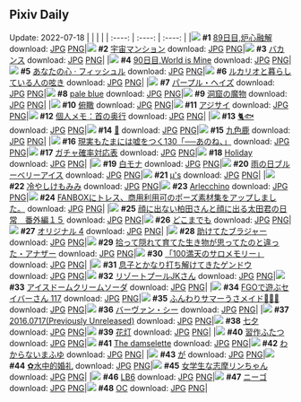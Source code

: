 ## Pixiv Daily
Update: 2022-07-18
|      |      |      |
| :----: | :----: | :----: |
|![](https://pixiv.microyu.workers.dev/c/240x480/img-master/img/2022/07/16/00/00/21/99749514_p0_master1200.jpg) **#1** [89日目,炉心融解](https://www.pixiv.net/artworks/99749514) download: [JPG](https://pixiv.microyu.workers.dev/img-original/img/2022/07/16/00/00/21/99749514_p0.jpg) [PNG](https://pixiv.microyu.workers.dev/img-original/img/2022/07/16/00/00/21/99749514_p0.png)|![](https://pixiv.microyu.workers.dev/c/240x480/img-master/img/2022/07/16/00/00/16/99749488_p0_master1200.jpg) **#2** [宇宙マンション](https://www.pixiv.net/artworks/99749488) download: [JPG](https://pixiv.microyu.workers.dev/img-original/img/2022/07/16/00/00/16/99749488_p0.jpg) [PNG](https://pixiv.microyu.workers.dev/img-original/img/2022/07/16/00/00/16/99749488_p0.png)|![](https://pixiv.microyu.workers.dev/c/240x480/img-master/img/2022/07/16/00/00/18/99749493_p0_master1200.jpg) **#3** [バカンス](https://www.pixiv.net/artworks/99749493) download: [JPG](https://pixiv.microyu.workers.dev/img-original/img/2022/07/16/00/00/18/99749493_p0.jpg) [PNG](https://pixiv.microyu.workers.dev/img-original/img/2022/07/16/00/00/18/99749493_p0.png)|
|![](https://pixiv.microyu.workers.dev/c/240x480/img-master/img/2022/07/17/00/00/15/99773733_p0_master1200.jpg) **#4** [90日目,World is Mine](https://www.pixiv.net/artworks/99773733) download: [JPG](https://pixiv.microyu.workers.dev/img-original/img/2022/07/17/00/00/15/99773733_p0.jpg) [PNG](https://pixiv.microyu.workers.dev/img-original/img/2022/07/17/00/00/15/99773733_p0.png)|![](https://pixiv.microyu.workers.dev/c/240x480/img-master/img/2022/07/16/19/02/03/99765590_p0_master1200.jpg) **#5** [あなたの心 · フィッシュル](https://www.pixiv.net/artworks/99765590) download: [JPG](https://pixiv.microyu.workers.dev/img-original/img/2022/07/16/19/02/03/99765590_p0.jpg) [PNG](https://pixiv.microyu.workers.dev/img-original/img/2022/07/16/19/02/03/99765590_p0.png)|![](https://pixiv.microyu.workers.dev/c/240x480/img-master/img/2022/07/16/00/05/43/99749858_p0_master1200.jpg) **#6** [ルカリオと暮らしている人の呟き](https://www.pixiv.net/artworks/99749858) download: [JPG](https://pixiv.microyu.workers.dev/img-original/img/2022/07/16/00/05/43/99749858_p0.jpg) [PNG](https://pixiv.microyu.workers.dev/img-original/img/2022/07/16/00/05/43/99749858_p0.png)|
|![](https://pixiv.microyu.workers.dev/c/240x480/img-master/img/2022/07/16/00/00/21/99749511_p0_master1200.jpg) **#7** [パープル・ヘイズ](https://www.pixiv.net/artworks/99749511) download: [JPG](https://pixiv.microyu.workers.dev/img-original/img/2022/07/16/00/00/21/99749511_p0.jpg) [PNG](https://pixiv.microyu.workers.dev/img-original/img/2022/07/16/00/00/21/99749511_p0.png)|![](https://pixiv.microyu.workers.dev/c/240x480/img-master/img/2022/07/17/00/17/12/99774478_p0_master1200.jpg) **#8** [pale blue](https://www.pixiv.net/artworks/99774478) download: [JPG](https://pixiv.microyu.workers.dev/img-original/img/2022/07/17/00/17/12/99774478_p0.jpg) [PNG](https://pixiv.microyu.workers.dev/img-original/img/2022/07/17/00/17/12/99774478_p0.png)|![](https://pixiv.microyu.workers.dev/c/240x480/img-master/img/2022/07/17/07/30/02/99780199_p0_master1200.jpg) **#9** [洞窟の魔物](https://www.pixiv.net/artworks/99780199) download: [JPG](https://pixiv.microyu.workers.dev/img-original/img/2022/07/17/07/30/02/99780199_p0.jpg) [PNG](https://pixiv.microyu.workers.dev/img-original/img/2022/07/17/07/30/02/99780199_p0.png)|
|![](https://pixiv.microyu.workers.dev/c/240x480/img-master/img/2022/07/16/00/00/04/99749425_p0_master1200.jpg) **#10** [俯瞰](https://www.pixiv.net/artworks/99749425) download: [JPG](https://pixiv.microyu.workers.dev/img-original/img/2022/07/16/00/00/04/99749425_p0.jpg) [PNG](https://pixiv.microyu.workers.dev/img-original/img/2022/07/16/00/00/04/99749425_p0.png)|![](https://pixiv.microyu.workers.dev/c/240x480/img-master/img/2022/07/16/00/00/04/99749419_p0_master1200.jpg) **#11** [アジサイ](https://www.pixiv.net/artworks/99749419) download: [JPG](https://pixiv.microyu.workers.dev/img-original/img/2022/07/16/00/00/04/99749419_p0.jpg) [PNG](https://pixiv.microyu.workers.dev/img-original/img/2022/07/16/00/00/04/99749419_p0.png)|![](https://pixiv.microyu.workers.dev/c/240x480/img-master/img/2022/07/16/10/00/02/99756768_p0_master1200.jpg) **#12** [個人メモ：首の奥行](https://www.pixiv.net/artworks/99756768) download: [JPG](https://pixiv.microyu.workers.dev/img-original/img/2022/07/16/10/00/02/99756768_p0.jpg) [PNG](https://pixiv.microyu.workers.dev/img-original/img/2022/07/16/10/00/02/99756768_p0.png)|
|![](https://pixiv.microyu.workers.dev/c/240x480/img-master/img/2022/07/16/01/07/32/99751365_p0_master1200.jpg) **#13** [🐈🐟](https://www.pixiv.net/artworks/99751365) download: [JPG](https://pixiv.microyu.workers.dev/img-original/img/2022/07/16/01/07/32/99751365_p0.jpg) [PNG](https://pixiv.microyu.workers.dev/img-original/img/2022/07/16/01/07/32/99751365_p0.png)|![](https://pixiv.microyu.workers.dev/c/240x480/img-master/img/2022/07/16/13/55/18/99760040_p0_master1200.jpg) **#14** [🍒](https://www.pixiv.net/artworks/99760040) download: [JPG](https://pixiv.microyu.workers.dev/img-original/img/2022/07/16/13/55/18/99760040_p0.jpg) [PNG](https://pixiv.microyu.workers.dev/img-original/img/2022/07/16/13/55/18/99760040_p0.png)|![](https://pixiv.microyu.workers.dev/c/240x480/img-master/img/2022/07/16/11/57/01/99758233_p0_master1200.jpg) **#15** [九色鹿](https://www.pixiv.net/artworks/99758233) download: [JPG](https://pixiv.microyu.workers.dev/img-original/img/2022/07/16/11/57/01/99758233_p0.jpg) [PNG](https://pixiv.microyu.workers.dev/img-original/img/2022/07/16/11/57/01/99758233_p0.png)|
|![](https://pixiv.microyu.workers.dev/c/240x480/img-master/img/2022/07/17/18/00/08/99790400_p0_master1200.jpg) **#16** [現実もたまには嘘をつく130「──あのね、」](https://www.pixiv.net/artworks/99790400) download: [JPG](https://pixiv.microyu.workers.dev/img-original/img/2022/07/17/18/00/08/99790400_p0.jpg) [PNG](https://pixiv.microyu.workers.dev/img-original/img/2022/07/17/18/00/08/99790400_p0.png)|![](https://pixiv.microyu.workers.dev/c/240x480/img-master/img/2022/07/16/18/21/42/99764727_p0_master1200.jpg) **#17** [ガチャ確率対応表](https://www.pixiv.net/artworks/99764727) download: [JPG](https://pixiv.microyu.workers.dev/img-original/img/2022/07/16/18/21/42/99764727_p0.jpg) [PNG](https://pixiv.microyu.workers.dev/img-original/img/2022/07/16/18/21/42/99764727_p0.png)|![](https://pixiv.microyu.workers.dev/c/240x480/img-master/img/2022/07/17/01/59/19/99776486_p0_master1200.jpg) **#18** [Holiday](https://www.pixiv.net/artworks/99776486) download: [JPG](https://pixiv.microyu.workers.dev/img-original/img/2022/07/17/01/59/19/99776486_p0.jpg) [PNG](https://pixiv.microyu.workers.dev/img-original/img/2022/07/17/01/59/19/99776486_p0.png)|
|![](https://pixiv.microyu.workers.dev/c/240x480/img-master/img/2022/07/17/00/00/23/99773781_p0_master1200.jpg) **#19** [白モナ](https://www.pixiv.net/artworks/99773781) download: [JPG](https://pixiv.microyu.workers.dev/img-original/img/2022/07/17/00/00/23/99773781_p0.jpg) [PNG](https://pixiv.microyu.workers.dev/img-original/img/2022/07/17/00/00/23/99773781_p0.png)|![](https://pixiv.microyu.workers.dev/c/240x480/img-master/img/2022/07/16/20/30/04/99767709_p0_master1200.jpg) **#20** [雨の日ブルーベリーアイス](https://www.pixiv.net/artworks/99767709) download: [JPG](https://pixiv.microyu.workers.dev/img-original/img/2022/07/16/20/30/04/99767709_p0.jpg) [PNG](https://pixiv.microyu.workers.dev/img-original/img/2022/07/16/20/30/04/99767709_p0.png)|![](https://pixiv.microyu.workers.dev/c/240x480/img-master/img/2022/07/16/00/00/09/99749452_p0_master1200.jpg) **#21** [μ's](https://www.pixiv.net/artworks/99749452) download: [JPG](https://pixiv.microyu.workers.dev/img-original/img/2022/07/16/00/00/09/99749452_p0.jpg) [PNG](https://pixiv.microyu.workers.dev/img-original/img/2022/07/16/00/00/09/99749452_p0.png)|
|![](https://pixiv.microyu.workers.dev/c/240x480/img-master/img/2022/07/16/00/00/40/99749591_p0_master1200.jpg) **#22** [冷やしけもみみ](https://www.pixiv.net/artworks/99749591) download: [JPG](https://pixiv.microyu.workers.dev/img-original/img/2022/07/16/00/00/40/99749591_p0.jpg) [PNG](https://pixiv.microyu.workers.dev/img-original/img/2022/07/16/00/00/40/99749591_p0.png)|![](https://pixiv.microyu.workers.dev/c/240x480/img-master/img/2022/07/16/12/09/29/99758478_p0_master1200.jpg) **#23** [Arlecchino](https://www.pixiv.net/artworks/99758478) download: [JPG](https://pixiv.microyu.workers.dev/img-original/img/2022/07/16/12/09/29/99758478_p0.jpg) [PNG](https://pixiv.microyu.workers.dev/img-original/img/2022/07/16/12/09/29/99758478_p0.png)|![](https://pixiv.microyu.workers.dev/c/240x480/img-master/img/2022/07/17/13/00/01/99784766_p0_master1200.jpg) **#24** [FANBOXにトレス、商用利用可のポーズ素材集をアップしました。](https://www.pixiv.net/artworks/99784766) download: [JPG](https://pixiv.microyu.workers.dev/img-original/img/2022/07/17/13/00/01/99784766_p0.jpg) [PNG](https://pixiv.microyu.workers.dev/img-original/img/2022/07/17/13/00/01/99784766_p0.png)|
|![](https://pixiv.microyu.workers.dev/c/240x480/img-master/img/2022/07/17/14/09/48/99785892_p0_master1200.jpg) **#25** [顔に出ない柏田さんと顔に出る太田君の日常　番外編１５](https://www.pixiv.net/artworks/99785892) download: [JPG](https://pixiv.microyu.workers.dev/img-original/img/2022/07/17/14/09/48/99785892_p0.jpg) [PNG](https://pixiv.microyu.workers.dev/img-original/img/2022/07/17/14/09/48/99785892_p0.png)|![](https://pixiv.microyu.workers.dev/c/240x480/img-master/img/2022/07/17/23/34/59/99799833_p0_master1200.jpg) **#26** [どこまでも](https://www.pixiv.net/artworks/99799833) download: [JPG](https://pixiv.microyu.workers.dev/img-original/img/2022/07/17/23/34/59/99799833_p0.jpg) [PNG](https://pixiv.microyu.workers.dev/img-original/img/2022/07/17/23/34/59/99799833_p0.png)|![](https://pixiv.microyu.workers.dev/c/240x480/img-master/img/2022/07/16/00/00/52/99749628_p0_master1200.jpg) **#27** [オリジナル 4](https://www.pixiv.net/artworks/99749628) download: [JPG](https://pixiv.microyu.workers.dev/img-original/img/2022/07/16/00/00/52/99749628_p0.jpg) [PNG](https://pixiv.microyu.workers.dev/img-original/img/2022/07/16/00/00/52/99749628_p0.png)|
|![](https://pixiv.microyu.workers.dev/c/240x480/img-master/img/2022/07/16/01/23/47/99751678_p0_master1200.jpg) **#28** [助けてたブラジャー](https://www.pixiv.net/artworks/99751678) download: [JPG](https://pixiv.microyu.workers.dev/img-original/img/2022/07/16/01/23/47/99751678_p0.jpg) [PNG](https://pixiv.microyu.workers.dev/img-original/img/2022/07/16/01/23/47/99751678_p0.png)|![](https://pixiv.microyu.workers.dev/c/240x480/img-master/img/2022/07/17/19/20/52/99792215_p0_master1200.jpg) **#29** [拾って隠れて育てた生き物が思ってたのと違った・アナザー](https://www.pixiv.net/artworks/99792215) download: [JPG](https://pixiv.microyu.workers.dev/img-original/img/2022/07/17/19/20/52/99792215_p0.jpg) [PNG](https://pixiv.microyu.workers.dev/img-original/img/2022/07/17/19/20/52/99792215_p0.png)|![](https://pixiv.microyu.workers.dev/c/240x480/img-master/img/2022/07/16/05/00/00/99754065_p0_master1200.jpg) **#30** [「100満天のサロメモリー」](https://www.pixiv.net/artworks/99754065) download: [JPG](https://pixiv.microyu.workers.dev/img-original/img/2022/07/16/05/00/00/99754065_p0.jpg) [PNG](https://pixiv.microyu.workers.dev/img-original/img/2022/07/16/05/00/00/99754065_p0.png)|
|![](https://pixiv.microyu.workers.dev/c/240x480/img-master/img/2022/07/17/01/16/20/99776062_p0_master1200.jpg) **#31** [息子とかなり打ち解けてきたゲンドウ](https://www.pixiv.net/artworks/99776062) download: [JPG](https://pixiv.microyu.workers.dev/img-original/img/2022/07/17/01/16/20/99776062_p0.jpg) [PNG](https://pixiv.microyu.workers.dev/img-original/img/2022/07/17/01/16/20/99776062_p0.png)|![](https://pixiv.microyu.workers.dev/c/240x480/img-master/img/2022/07/16/00/48/40/99750989_p0_master1200.jpg) **#32** [リゾートプールJKさん](https://www.pixiv.net/artworks/99750989) download: [JPG](https://pixiv.microyu.workers.dev/img-original/img/2022/07/16/00/48/40/99750989_p0.jpg) [PNG](https://pixiv.microyu.workers.dev/img-original/img/2022/07/16/00/48/40/99750989_p0.png)|![](https://pixiv.microyu.workers.dev/c/240x480/img-master/img/2022/07/17/20/30/01/99793983_p0_master1200.jpg) **#33** [アイスドームクリームソーダ](https://www.pixiv.net/artworks/99793983) download: [JPG](https://pixiv.microyu.workers.dev/img-original/img/2022/07/17/20/30/01/99793983_p0.jpg) [PNG](https://pixiv.microyu.workers.dev/img-original/img/2022/07/17/20/30/01/99793983_p0.png)|
|![](https://pixiv.microyu.workers.dev/c/240x480/img-master/img/2022/07/16/00/02/27/99749729_p0_master1200.jpg) **#34** [FGOで遊ぶセイバーさん 117](https://www.pixiv.net/artworks/99749729) download: [JPG](https://pixiv.microyu.workers.dev/img-original/img/2022/07/16/00/02/27/99749729_p0.jpg) [PNG](https://pixiv.microyu.workers.dev/img-original/img/2022/07/16/00/02/27/99749729_p0.png)|![](https://pixiv.microyu.workers.dev/c/240x480/img-master/img/2022/07/16/09/28/16/99756341_p0_master1200.jpg) **#35** [ふんわりサマーうさメイド🍧🐰🍹](https://www.pixiv.net/artworks/99756341) download: [JPG](https://pixiv.microyu.workers.dev/img-original/img/2022/07/16/09/28/16/99756341_p0.jpg) [PNG](https://pixiv.microyu.workers.dev/img-original/img/2022/07/16/09/28/16/99756341_p0.png)|![](https://pixiv.microyu.workers.dev/c/240x480/img-master/img/2022/07/16/00/34/14/99750641_p0_master1200.jpg) **#36** [バーヴァン・シー](https://www.pixiv.net/artworks/99750641) download: [JPG](https://pixiv.microyu.workers.dev/img-original/img/2022/07/16/00/34/14/99750641_p0.jpg) [PNG](https://pixiv.microyu.workers.dev/img-original/img/2022/07/16/00/34/14/99750641_p0.png)|
|![](https://pixiv.microyu.workers.dev/c/240x480/img-master/img/2022/07/17/18/59/47/99791710_p0_master1200.jpg) **#37** [2016.0717(Previously Unreleased)](https://www.pixiv.net/artworks/99791710) download: [JPG](https://pixiv.microyu.workers.dev/img-original/img/2022/07/17/18/59/47/99791710_p0.jpg) [PNG](https://pixiv.microyu.workers.dev/img-original/img/2022/07/17/18/59/47/99791710_p0.png)|![](https://pixiv.microyu.workers.dev/c/240x480/img-master/img/2022/07/17/09/52/52/99781809_p0_master1200.jpg) **#38** [七夕](https://www.pixiv.net/artworks/99781809) download: [JPG](https://pixiv.microyu.workers.dev/img-original/img/2022/07/17/09/52/52/99781809_p0.jpg) [PNG](https://pixiv.microyu.workers.dev/img-original/img/2022/07/17/09/52/52/99781809_p0.png)|![](https://pixiv.microyu.workers.dev/c/240x480/img-master/img/2022/07/17/00/10/52/99774261_p0_master1200.jpg) **#39** [花灯](https://www.pixiv.net/artworks/99774261) download: [JPG](https://pixiv.microyu.workers.dev/img-original/img/2022/07/17/00/10/52/99774261_p0.jpg) [PNG](https://pixiv.microyu.workers.dev/img-original/img/2022/07/17/00/10/52/99774261_p0.png)|
|![](https://pixiv.microyu.workers.dev/c/240x480/img-master/img/2022/07/17/13/40/53/99785412_p0_master1200.jpg) **#40** [習作ふたつ](https://www.pixiv.net/artworks/99785412) download: [JPG](https://pixiv.microyu.workers.dev/img-original/img/2022/07/17/13/40/53/99785412_p0.jpg) [PNG](https://pixiv.microyu.workers.dev/img-original/img/2022/07/17/13/40/53/99785412_p0.png)|![](https://pixiv.microyu.workers.dev/c/240x480/img-master/img/2022/07/16/08/44/12/99755832_p0_master1200.jpg) **#41** [The damselette](https://www.pixiv.net/artworks/99755832) download: [JPG](https://pixiv.microyu.workers.dev/img-original/img/2022/07/16/08/44/12/99755832_p0.jpg) [PNG](https://pixiv.microyu.workers.dev/img-original/img/2022/07/16/08/44/12/99755832_p0.png)|![](https://pixiv.microyu.workers.dev/c/240x480/img-master/img/2022/07/16/19/48/40/99766665_p0_master1200.jpg) **#42** [わからないまふゆ](https://www.pixiv.net/artworks/99766665) download: [JPG](https://pixiv.microyu.workers.dev/img-original/img/2022/07/16/19/48/40/99766665_p0.jpg) [PNG](https://pixiv.microyu.workers.dev/img-original/img/2022/07/16/19/48/40/99766665_p0.png)|
|![](https://pixiv.microyu.workers.dev/c/240x480/img-master/img/2022/07/16/01/09/00/99751394_p0_master1200.jpg) **#43** [が](https://www.pixiv.net/artworks/99751394) download: [JPG](https://pixiv.microyu.workers.dev/img-original/img/2022/07/16/01/09/00/99751394_p0.jpg) [PNG](https://pixiv.microyu.workers.dev/img-original/img/2022/07/16/01/09/00/99751394_p0.png)|![](https://pixiv.microyu.workers.dev/c/240x480/img-master/img/2022/07/16/13/07/23/99759360_p0_master1200.jpg) **#44** [✿水中的婚礼](https://www.pixiv.net/artworks/99759360) download: [JPG](https://pixiv.microyu.workers.dev/img-original/img/2022/07/16/13/07/23/99759360_p0.jpg) [PNG](https://pixiv.microyu.workers.dev/img-original/img/2022/07/16/13/07/23/99759360_p0.png)|![](https://pixiv.microyu.workers.dev/c/240x480/img-master/img/2022/07/16/00/11/18/99750029_p0_master1200.jpg) **#45** [女学生な志摩リンちゃん](https://www.pixiv.net/artworks/99750029) download: [JPG](https://pixiv.microyu.workers.dev/img-original/img/2022/07/16/00/11/18/99750029_p0.jpg) [PNG](https://pixiv.microyu.workers.dev/img-original/img/2022/07/16/00/11/18/99750029_p0.png)|
|![](https://pixiv.microyu.workers.dev/c/240x480/img-master/img/2022/07/16/00/08/44/99749948_p0_master1200.jpg) **#46** [LB6](https://www.pixiv.net/artworks/99749948) download: [JPG](https://pixiv.microyu.workers.dev/img-original/img/2022/07/16/00/08/44/99749948_p0.jpg) [PNG](https://pixiv.microyu.workers.dev/img-original/img/2022/07/16/00/08/44/99749948_p0.png)|![](https://pixiv.microyu.workers.dev/c/240x480/img-master/img/2022/07/17/00/00/38/99773806_p0_master1200.jpg) **#47** [ニーゴ](https://www.pixiv.net/artworks/99773806) download: [JPG](https://pixiv.microyu.workers.dev/img-original/img/2022/07/17/00/00/38/99773806_p0.jpg) [PNG](https://pixiv.microyu.workers.dev/img-original/img/2022/07/17/00/00/38/99773806_p0.png)|![](https://pixiv.microyu.workers.dev/c/240x480/img-master/img/2022/07/16/17/28/27/99763588_p0_master1200.jpg) **#48** [OC](https://www.pixiv.net/artworks/99763588) download: [JPG](https://pixiv.microyu.workers.dev/img-original/img/2022/07/16/17/28/27/99763588_p0.jpg) [PNG](https://pixiv.microyu.workers.dev/img-original/img/2022/07/16/17/28/27/99763588_p0.png)|
